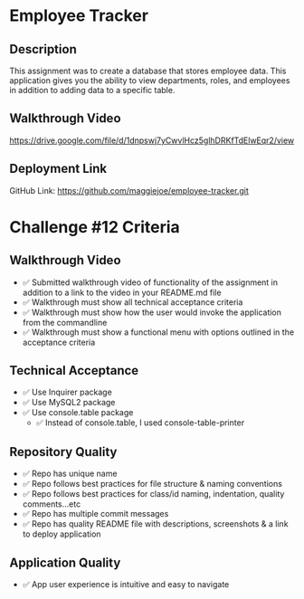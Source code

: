 # Employee Tracker

## Description
This assignment was to create a database that stores employee data. This application gives you the ability to view departments, roles, and employees in addition to adding data to a specific table. 

## Walkthrough Video
https://drive.google.com/file/d/1dnpswj7yCwvlHcz5glhDRKfTdElwEqr2/view

## Deployment Link
GitHub Link: https://github.com/maggiejoe/employee-tracker.git


# Challenge #12 Criteria


## Walkthrough Video
*  :white_check_mark: Submitted walkthrough video of functionality of the assignment in addition to a link to the video in your README.md file
*  :white_check_mark: Walkthrough must show all technical acceptance criteria
*  :white_check_mark: Walkthrough must show how the user would invoke the application from the commandline
*  :white_check_mark: Walkthrough must show a functional menu with options outlined in the acceptance criteria

## Technical Acceptance
*  :white_check_mark: Use Inquirer package
*  :white_check_mark: Use MySQL2 package
*  :white_check_mark: Use console.table package
    *  :white_check_mark: Instead of console.table, I used console-table-printer

## Repository Quality
*  :white_check_mark: Repo has unique name
*  :white_check_mark: Repo follows best practices for file structure & naming conventions
*  :white_check_mark: Repo follows best practices for class/id naming, indentation, quality comments...etc
*  :white_check_mark: Repo has multiple commit messages
*  :white_check_mark: Repo has quality README file with descriptions, screenshots & a link to deploy application

## Application Quality
*  :white_check_mark: App user experience is intuitive and easy to navigate